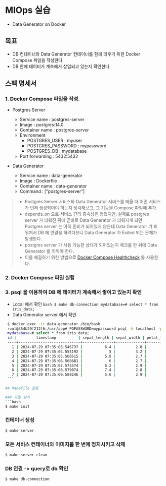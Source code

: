 # MlOps 실습
- Data Generator on Docker

## 목표
- DB 컨테이너와 Data Generator 컨테이너를 함께 띄우기 위한 Docker Compose 파일을 작성한다.
- DB 안에 데이터가 계속해서 삽입되고 있는지 확인한다.


## 스펙 명세서
### 1. Docker Compose 파일을 작성.
   - Postgres Server
     - Service name : postgres-server 
     - Image : postgres:14.0 
     - Container name : postgres-server 
     - Environment 
       - POSTGRES_USER : myuser
       - POSTGRES_PASSWORD : mypassword
       - POSTGRES_DB : mydatabase
     - Port forwarding : 5432:5432

   - Data Generator
     - Service name : data-generator
     - Image : Dockerfile
     - Container name : data-generator
     - Command : ["postgres-server"]

      
> - Postgres Server 서비스와 Data Generator 서비스를 띄울 때 어떤 서비스가 먼저 
> 생성되어야 하는지 생각해보고, 그 기능을 Compose 파일에 추가.
> - depends_on 으로 서비스 간의 종속성은 정했지만, 
> 실제로 postgres server 가 띄워진 뒤에 곧바로 Data Generator 가 띄워지게 되면 Postgres server 는 아직 준비가 되어있지 않은데 Data Generator 가 띄워져서 DB 에 연결을 하려다보니 Data Generator 가 Exited 되는 문제가 발생한다.
> - postgres server 가 사용 가능한 상태가 되어있는지 체크를 한 뒤에 Data Generator 를 띄워야 한다.
> - 이를 해결하기 위한 방법으로 [Docker Compose Healthcheck](https://github.com/peter-evans/docker-compose-healthcheck) 를 사용한다.

### 2. Docker Compose 파일 실행
### 3. psql 을 이용하여 DB 에 데이터가 계속해서 쌓이고 있는지 확인
   - Local 에서 확인
    ```bash
    $ make db-connection
    mydatabase=# select * from iris_data;
    ```
   - Data Generator server 에서 확인
   ```bash
    $ docker exec -it data-generator /bin/bash
    root@354b29f212f6:/usr/app# PGPASSWORD=mypassword psql -h localhost -p 5432 -U myuser -d mydatabase
    mydatabase=# select * from iris_data;
    id |         timestamp          | sepal_length | sepal_width | petal_length | petal_width | target 
    ----+----------------------------+--------------+-------------+--------------+-------------+--------
      1 | 2024-07-29 07:35:03.546737 |          6.4 |         2.8 |          5.6 |         2.1 |      2
      2 | 2024-07-29 07:35:04.555192 |            5 |         3.2 |          1.2 |         0.2 |      0
      3 | 2024-07-29 07:35:05.560515 |          5.8 |         2.7 |          5.1 |         1.9 |      2
      4 | 2024-07-29 07:35:06.568681 |            6 |         2.7 |          5.1 |         1.6 |      1
      5 | 2024-07-29 07:35:07.573374 |          6.2 |         2.9 |          4.3 |         1.3 |      1
      6 | 2024-07-29 07:35:08.579074 |          7.4 |         2.8 |          6.1 |         1.9 |      2
      7 | 2024-07-29 07:35:09.589246 |          5.6 |         2.9 |          3.6 |         1.3 |      1
    ```

## Makefile 활용

### 파일 설치
```bash
$ make init
```
### 컨테이너 생성
```bash
$ make server
```

### 모든 서비스 컨테이너와 이미지를 한 번에 정지시키고 삭제
```bash
$ make server-clean
```

### DB 연결 -> query로 db 확인
```bash
$ make db-connection
```
